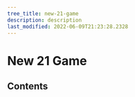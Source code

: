 ```yaml
---
tree_title: new-21-game
description: description
last_modified: 2022-06-09T21:23:28.2328
---
```


# New 21 Game

## Contents
